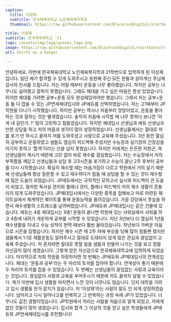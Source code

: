```yaml
---
caption:
  title: 이성재
  subtitle: 한국체육대학교 노인체육복지학과
  thumbnail: https://raw.githubusercontent.com/BlackrockDigital/startbootstrap-agency/master/src/assets/img/portfolio/01-thumbnail.jpg

title: 이성재
subtitle: 한국체육대학교 '21
logo: /assets/img/logo/yonsei_logo.png
image: https://raw.githubusercontent.com/BlackrockDigital/startbootstrap-agency/master/src/assets/img/portfolio/01-full.jpg
alt: Shirts on a hanger

---
```


안녕하세요. 이번에 한국체육대학교 노인체육복지학과 21학번으로 입학하게 된 이성재입니다. 일단 제가 합격할 수 있게 도와주시고 응원해 주신 모든 분들과 살아계신 주님께 감사의 인사를 드립니다. 저는 어릴 때부터 운동을 너무 좋아했습니다. 하지만 공부는 너무나도 싫어했고 잘하지 못했습니다. 그래도 체대을 가고 싶은 마음은 항상 있었습니다. 하지만 체대를 가려면 공부+운동 모두 완성돼있어야만 했습니다. 그래서 저는 공부+운동 둘 다 잡을 수 있는 JP연세체대입시와 JP에듀를 선택하였습니다. 저는 고1때부터 JP학원을 다니기 시작했습니다. 하지만 공부는 역시나 처음부터 엉망이었고, 운동을 좋아하는 것과 잘하는 것은 별개였습니다. 솔직히 처음에 시작할 때 너무 못하다 보니깐 ‘이게 내 길인가..?’ 많이 고민하고 힘들었습니다. 하지만 체대입시 선생님과 에듀 선생님과 만한 상담을 하고 저의 마음과 생각이 많이 성장하였습니다. 선생님들께서는 절대로 저를 포기 안 하시고 끝까지 저를 도와주셨고 사랑으로 교육해 주셨습니다. 3년 동안 열심히 공부하고 운동하였고 샘들도 열심히 피드백해 주셨지만 수능장과 실기장의 긴장감을 이기지 못하고 ‘합격’이라는 산을 넘지 못했습니다. 하지만 저에게는 든든한 지원군, 즉 선생님들이 계시기 때문에 고민 없이 바로 재수를 결심했습니다. 저는 수능장에서 저의 부족함을 깨닫고 선생님들과 상담 후 고3시즌을 포기하고 수능이 끝난 2주 후부터 공부를 다시 시작했습니다. 확실히 재수할 때는 마음가짐이 다르고 학원에서 거의 살기 때문에 선생님들께 항상 질문할 수 있고 재수하다가 힘들 때 상담을 할 수 있는 것이 재수할 때 많은 도움이 되었습니다. JP에듀에서는 규칙적인 모의고사 실시와 피드백이 큰 도움이 되었고, 철저한 독서실 관리와 플래너 관리, 플래너 피드백이 저의 재수 생활이 흔들리지 않게 도와주었습니다. JP체대입시에서는 다양한 종목을 접해보고 따로 마련된 웨이트실에서 체계적인 웨이트를 통해 운동능력을 올려갔습니다. 가끔 강당에서 풋살을 하면서 재수생활의 스트레스를 날려버렸습니다. JP에듀와 JP체대입시는 같은 건물에 있습니다. 에듀는 4층 체대입시는 9층! 운동이 끝나면 학원에 있는 샤워실에서 샤워를 하고 4층에 내려가 개운하게 공부를 시작할 수 있었습니다. 지난 3년보다 더 열심히 1년을 재수생활을 지내고 수능 성적이 현역 때보다 훨씬 올라갔습니다. 작년보다 가벼운 마음으로 시즌을 임했습니다. 하지만 재수 시즌 때 2주 차에 부상을 당해 많이 힘들뻔 했지만 샘들께서 1:1로 재활운동도 알려주시고 절대로 도태되지 않게 많은 관심과 끊임없이 교육해 주셨습니다. 저 혼자라면 절대로 못할 일을 샘들과 만들어 나가는 것을 보고 정말 자신감이 많이 생겼습니다. 그렇게 얻은 자신감으로 한국체육대학교에 입학하게 되었습니다. 마지막으로 저희 학원을 자랑하자면 첫 번째는 JP에듀와 JP체대입시의 연계성입니다. 체대는 ‘운동과 공부’라는 두 마리의 토끼를 잡아야 합니다. 연계성이 좋기 때문에 두 마리의 토끼를 잡을 수 있었습니다. 두 번째는 선생님들의 끊임없는 사랑과 교육이라는 것입니다. 끊임없이 사랑과 교육을 부어주시기 때문에 저도 끝까지 달릴 수 있었습니다. 제가 이번에 입시 생활을 마치면서 느낀 것이 너무나도 많습니다. 단지 대학을 가려고 입시 생활을 한거 같지가 않습니다. 저 ‘이성재’라는 사람이 말도 안 되게 성장하였습니다. 넘어지고 다시 일어나고를 반복하고 그 반복하는 과정 속에 JP가 있었습니다. 너무나도 값진 경험이었습니다. JP학원에서 저라는 사람을 처음으로 알게 되었고, 저에게 없던 것들이 많이 생겼습니다. 입시와 합격 그 이상의 것을 얻고 싶은 학생들에게 JP에듀와 JP연세채대입시를 추천합니다!

